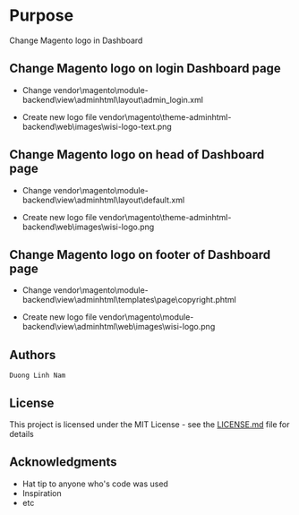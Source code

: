 # Purpose

Change Magento logo in Dashboard

## Change Magento logo on login Dashboard page

* Change vendor\magento\module-backend\view\adminhtml\layout\admin_login.xml

* Create new logo file vendor\magento\theme-adminhtml-backend\web\images\wisi-logo-text.png

## Change Magento logo on head of Dashboard page

* Change vendor\magento\module-backend\view\adminhtml\layout\default.xml

* Create new logo file vendor\magento\theme-adminhtml-backend\web\images\wisi-logo.png

## Change Magento logo on footer of Dashboard page

* Change vendor\magento\module-backend\view\adminhtml\templates\page\copyright.phtml

* Create new logo file vendor\magento\module-backend\view\adminhtml\web\images\wisi-logo.png

## Authors

```
Duong Linh Nam
```

## License

This project is licensed under the MIT License - see the [LICENSE.md](LICENSE.md) file for details

## Acknowledgments

* Hat tip to anyone who's code was used
* Inspiration
* etc